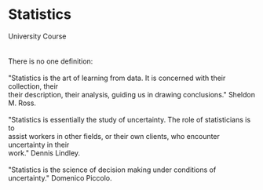 # Statistics
University Course <br><br><br>
There is no one definition:<br> <br>
  "Statistics is the art of learning from data. It is concerned with their collection, their <br>
  their description, their analysis, guiding us in drawing conclusions." Sheldon M.
  Ross. <br> <br>
  "Statistics is essentially the study of uncertainty. The role of statisticians is to<br>
  assist workers in other fields, or their own clients, who encounter uncertainty in their<br>
  work." Dennis Lindley.<br> <br>
  "Statistics is the science of decision making under conditions of uncertainty." Domenico Piccolo.<br>
